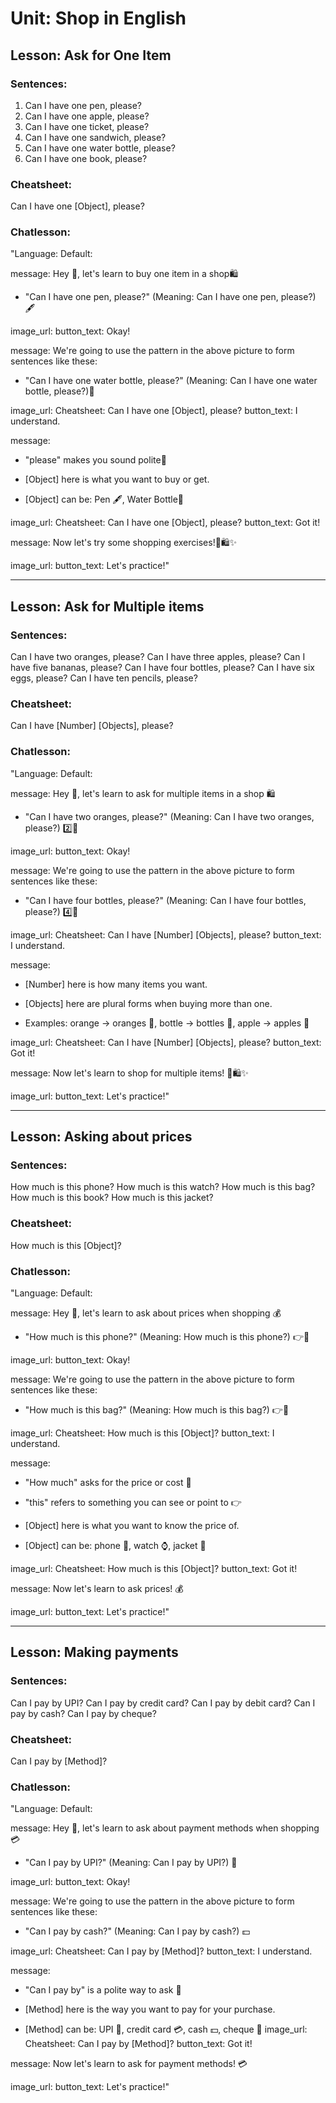 # Unit: Shop in English

## Lesson: Ask for One Item
### Sentences:
1.	Can I have one pen, please? 
2.	Can I have one apple, please? 
3.	Can I have one ticket, please? 
4.	Can I have one sandwich, please? 
5.	Can I have one water bottle, please? 
6.	Can I have one book, please?

### Cheatsheet:
Can I have one [Object], please?

### Chatlesson:
"Language: Default: 

message: Hey 👋, let's learn to buy one item in a shop🛍️

- "Can I have one pen, please?" (Meaning: Can I have one pen, please?)🖋️

image_url:
button_text: Okay!

message: We're going to use the pattern in the above picture to form sentences like these:

- "Can I have one water bottle, please?" (Meaning: Can I have one water bottle, please?)🧂

image_url: Cheatsheet: Can I have one [Object], please?
button_text: I understand.

message: 
- "please" makes you sound polite🙏

- [Object] here is what you want to buy or get.

- [Object] can be: Pen 🖋️, Water Bottle🧂

image_url: Cheatsheet: Can I have one [Object], please?
button_text: Got it!

message: Now let's try some shopping exercises!🛒🛍️✨

image_url:
button_text: Let's practice!"


---


## Lesson: Ask for Multiple items
### Sentences:
Can I have two oranges, please?
Can I have three apples, please?
Can I have five bananas, please?
Can I have four bottles, please?
Can I have six eggs, please?
Can I have ten pencils, please?

### Cheatsheet:
Can I have [Number] [Objects], please?

### Chatlesson:
"Language: Default: 

message: Hey 👋, let's learn to ask for multiple items in a shop 🛍️

- "Can I have two oranges, please?" (Meaning: Can I have two oranges, please?) 2️⃣🍊

image_url:
button_text: Okay!

message: We're going to use the pattern in the above picture to form sentences like these:

- "Can I have four bottles, please?" (Meaning: Can I have four bottles, please?) 4️⃣🧂

image_url: Cheatsheet: Can I have [Number] [Objects], please?
button_text: I understand.

message:
- [Number] here is how many items you want.

- [Objects] here are plural forms when buying more than one.

- Examples: orange → oranges 🍊, bottle → bottles 🧂, apple → apples 🍎

image_url: Cheatsheet: Can I have [Number] [Objects], please?
button_text: Got it!

message: Now let's learn to shop for multiple items! 🛒🛍️✨

image_url:
button_text: Let's practice!"


---


## Lesson: Asking about prices
### Sentences:
How much is this phone?
How much is this watch?
How much is this bag?
How much is this book?
How much is this jacket?

### Cheatsheet:
How much is this [Object]?

### Chatlesson:
"Language: Default: 

message: Hey 👋, let's learn to ask about prices when shopping 💰

- "How much is this phone?" (Meaning: How much is this phone?) 👉📱

image_url:
button_text: Okay!

message: We're going to use the pattern in the above picture to form sentences like these:

- "How much is this bag?" (Meaning: How much is this bag?) 👉🎒

image_url: Cheatsheet: How much is this [Object]?
button_text: I understand.

message: 
- "How much" asks for the price or cost 💸

- "this" refers to something you can see or point to 👉

- [Object] here is what you want to know the price of.

- [Object] can be: phone 📱, watch ⌚, jacket 🧥

image_url: Cheatsheet: How much is this [Object]?
button_text: Got it!

message: Now let's learn to ask prices! 💰

image_url:
button_text: Let's practice!"


---


## Lesson: Making payments
### Sentences:
Can I pay by UPI?
Can I pay by credit card?
Can I pay by debit card?
Can I pay by cash?
Can I pay by cheque?

### Cheatsheet:
Can I pay by [Method]?

### Chatlesson:
"Language: Default: 

message: Hey 👋, let's learn to ask about payment methods when shopping 💳

- "Can I pay by UPI?" (Meaning: Can I pay by UPI?) 📱

image_url:
button_text: Okay!

message: We're going to use the pattern in the above picture to form sentences like these:

- "Can I pay by cash?" (Meaning: Can I pay by cash?) 💵

image_url: Cheatsheet: Can I pay by [Method]?
button_text: I understand.

message: 
- "Can I pay by" is a polite way to ask 🙏

- [Method] here is the way you want to pay for your purchase.

- [Method] can be: UPI 📱, credit card 💳, cash 💵, cheque 📝
image_url: Cheatsheet: Can I pay by [Method]?
button_text: Got it!

message: Now let's learn to ask for payment methods! 💳

image_url:
button_text: Let's practice!"